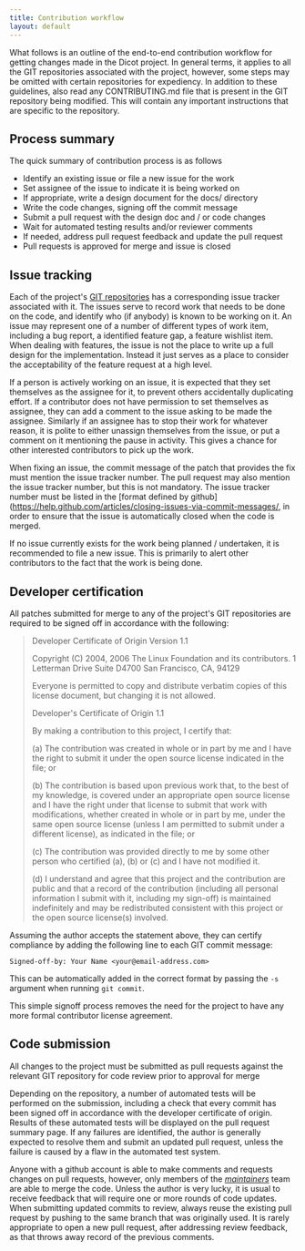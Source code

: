 ```yaml
---
title: Contribution workflow
layout: default
---
```


What follows is an outline of the end-to-end contribution workflow for getting
changes made in the Dicot project. In general terms, it applies to all the
GIT repositories associated with the project, however, some steps may be
omitted with certain repositories for expediency. In addition to these
guidelines, also read any CONTRIBUTING.md file that is present in the GIT
repository being modified. This will contain any important instructions that
are specific to the repository.

## Process summary

The quick summary of contribution process is as follows

* Identify an existing issue or file a new issue for the work
* Set assignee of the issue to indicate it is being worked on
* If appropriate, write a design document for the docs/ directory
* Write the code changes, signing off the commit message
* Submit a pull request with the design doc and / or code changes
* Wait for automated testing results and/or reviewer comments
* If needed, address pull request feedback and update the pull request
* Pull requests is approved for merge and issue is closed

## Issue tracking

Each of the project's [GIT repositories](https://github.com/dicot-project) has a
corresponding issue tracker associated with it. The issues serve to record work
that needs to be done on the code, and identify who (if anybody) is known to be
working on it. An issue may represent one of a number of different types of
work item, including a bug report, a identified feature gap, a feature wishlist
item. When dealing with features, the issue is not the place to write up a full
design for the implementation. Instead it just serves as a place to consider
the acceptability of the feature request at a high level.

If a person is actively working on an issue, it is expected that they set
themselves as the assignee for it, to prevent others accidentally duplicating
effort. If a contributor does not have permission to set themselves as assignee,
they can add a comment to the issue asking to be made the assignee. Similarly
if an assignee has to stop their work for whatever reason, it is polite to
either unassign themselves from the issue, or put a comment on it mentioning
the pause in activity. This gives a chance for other interested contributors to
pick up the work.

When fixing an issue, the commit message of the patch that provides the fix
must mention the issue tracker number. The pull request may also mention the
issue tracker number, but this is not mandatory. The issue tracker number must
be listed in the [format defined by
github](https://help.github.com/articles/closing-issues-via-commit-messages/,
in order to ensure that the issue is automatically closed when the code is
merged.

If no issue currently exists for the work being planned / undertaken, it is
recommended to file a new issue. This is primarily to alert other contributors
to the fact that the work is being done.


## Developer certification

All patches submitted for merge to any of the project's GIT repositories are
required to be signed off in accordance with the following:

> Developer Certificate of Origin
> Version 1.1
>
> Copyright (C) 2004, 2006 The Linux Foundation and its contributors.
> 1 Letterman Drive
> Suite D4700
> San Francisco, CA, 94129
>
> Everyone is permitted to copy and distribute verbatim copies of this
> license document, but changing it is not allowed.
>
> Developer's Certificate of Origin 1.1
>
> By making a contribution to this project, I certify that:
>
> (a) The contribution was created in whole or in part by me and I
>     have the right to submit it under the open source license
>     indicated in the file; or
>
> (b) The contribution is based upon previous work that, to the best
>    of my knowledge, is covered under an appropriate open source
>    license and I have the right under that license to submit that
>    work with modifications, whether created in whole or in part
>    by me, under the same open source license (unless I am
>    permitted to submit under a different license), as indicated
>    in the file; or
>
>(c) The contribution was provided directly to me by some other
>    person who certified (a), (b) or (c) and I have not modified
>    it.
>
>(d) I understand and agree that this project and the contribution
>    are public and that a record of the contribution (including all
>    personal information I submit with it, including my sign-off) is
>    maintained indefinitely and may be redistributed consistent with
>    this project or the open source license(s) involved.

Assuming the author accepts the statement above, they can certify compliance
by adding the following line to each GIT commit message:

    Signed-off-by: Your Name <your@email-address.com>

This can be automatically added in the correct format by passing the `-s`
argument when running `git commit`.

This simple signoff process removes the need for the project to have any more
formal contributor license agreement.

## Code submission

All changes to the project must be submitted as pull requests against the
relevant GIT repository for code review prior to approval for merge

Depending on the repository, a number of automated tests will be performed on
the submission, including a check that every commit has been signed off in
accordance with the developer certificate of origin. Results of these automated
tests will be displayed on the pull request summary page. If any failures are
identified, the author is generally expected to resolve them and submit an
updated pull request, unless the failure is caused by a flaw in the automated
test system.

Anyone with a github account is able to make comments and requests changes on
pull requests, however, only members of the
*[maintainers](https://github.com/orgs/dicot-project/teams/maintainers/members)*
team are able to merge the code. Unless the author is very lucky, it is usual
to receive feedback that will require one or more rounds of code updates. When
submitting updated commits to review, always reuse the existing pull request
by pushing to the same branch that was originally used. It is rarely
appropriate to open a new pull request, after addressing review feedback, as
that throws away record of the previous comments.
